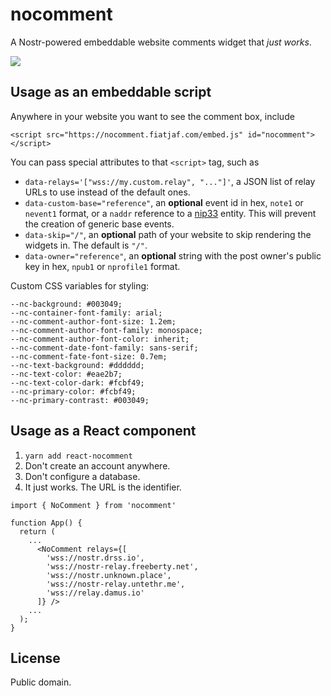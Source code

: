 # nocomment

A Nostr-powered embeddable website comments widget that _just works_.

[![](screenshot.png)](https://fiatjaf.com/nostr.html)

## Usage as an embeddable script

Anywhere in your website you want to see the comment box, include

```
<script src="https://nocomment.fiatjaf.com/embed.js" id="nocomment"></script>
```

You can pass special attributes to that `<script>` tag, such as

- `data-relays='["wss://my.custom.relay", "..."]'`, a JSON list of relay URLs to use instead of the default ones.
- `data-custom-base="reference"`, an **optional** event id in hex, `note1` or `nevent1` format, or a `naddr` reference to a [nip33](https://nips.be/33) entity. This will prevent the creation of generic base events.
- `data-skip="/"`, an **optional** path of your website to skip rendering the widgets in. The default is `"/"`.
- `data-owner="reference"`, an **optional** string with the post owner's public key in hex, `npub1` or `nprofile1` format.

Custom CSS variables for styling:

```
--nc-background: #003049;
--nc-container-font-family: arial;
--nc-comment-author-font-size: 1.2em;
--nc-comment-author-font-family: monospace;
--nc-comment-author-font-color: inherit;
--nc-comment-date-font-family: sans-serif;
--nc-comment-fate-font-size: 0.7em;
--nc-text-background: #dddddd;
--nc-text-color: #eae2b7;
--nc-text-color-dark: #fcbf49;
--nc-primary-color: #fcbf49;
--nc-primary-contrast: #003049;
```

## Usage as a React component

1. `yarn add react-nocomment`
2. Don't create an account anywhere.
3. Don't configure a database.
4. It just works. The URL is the identifier.

```
import { NoComment } from 'nocomment'

function App() {
  return (
    ...
      <NoComment relays={[
        'wss://nostr.drss.io',
        'wss://nostr-relay.freeberty.net',
        'wss://nostr.unknown.place',
        'wss://nostr-relay.untethr.me',
        'wss://relay.damus.io'
      ]} />
    ...
  );
}
```

## License

Public domain.
